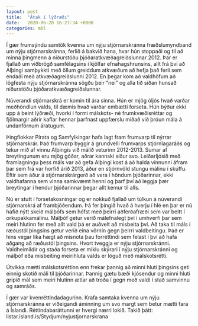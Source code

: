 ```yaml
---
layout: post
title:  "Átak í lýðræði"
date:   2020-06-20 16:27:34 +0000
categories: mbl
---
```

Í gær frumsýndu samtök kvenna um nýju stjórnarskránna fræðslumyndband um nýju stjórnarskránna, ferlið á bakvið hana, hvar hún stoppaði og til að minna þingmenn á niðurstöðu þjóðaratkvæðagreiðslunnar 2012. Þar er fjallað um viðbrögð samfélagsins í kjölfar efnahagshrunsins, allt frá því að Alþingi samþykkti með öllum greiddum atkvæðum að hefja það ferli sem endaði með atkvæðagreiðslunni 2012. En þegar kom að valdhöfum að lögfesta nýju stjórnarskránna sögðu þeir “nei” og alla tíð síðan hunsað niðurstöðu þjóðaratkvæðagreiðslunnar.

Núverandi stjórnarskrá er komin til ára sinna. Hún er mjög óljós hvað varðar meðhöndlun valds, til dæmis hvað varðar embætti forseta. Hún býður ekki upp á beint lýðræði, hvorki í formi málskots- né frumkvæðisréttar og fjölmargir aðrir kaflar hennar þarfnast uppfærslu miðað við þróun mála á undanförnum áratugum.

Þingflokkar Pírata og Samfylkingar hafa lagt fram frumvarp til nýrrar stjórnarskrár. Það frumvarp byggir á grundvelli frumvarps stjórnlagaráðs og tekur mið af vinnu Alþingis við málið veturinn 2012-2013. Sumar af breytingunum eru mjög góðar, aðrar kannski síður svo. Leiðarljósið með framlagningu þess máls var að gefa Alþingi kost á að halda vinnunni áfram þar sem frá var horfið árið 2013, áður en stjórnvöld stungu málinu í skúffu. Eftir sem áður á stjórnarskrárgerð að vera í höndum þjóðarinnar, ekki valdhafanna sem vinna samkvæmt henni og þarf því að leggja þær breytingar í hendur þjóðarinnar þegar allt kemur til alls.

Nú er stutt í forsetakosningar og er nokkuð fjallað um túlkun á núverandi stjórnarskrá af frambjóðendum. Þá fer þingið hvað á hverju í hlé en þar er nú hafið nýtt skeið málþófs sem hófst með þeirri aðferðafræði sem var beitt í orkupakkamálinu. Málþóf getur verið málefnalegt því í umhverfi þar sem meiri hlutinn fer með allt vald þá er auðvelt að misbeita því. Að taka til máls í ræðustól þingsins getur verið eina vörnin gegn þeirri valdbeitingu. Það er hins vegar líka hægt að misnota þau forréttindi sem felast í því að hafa aðgang að ræðustól þingsins. Hvort tveggja er nýju stjórnarskránni. Valdheimildir og staða forseta er miklu skýrari í nýju stjórnarskránni og málþóf eða misbeiting meirihluta valds er löguð með málskotsrétti. 

Útvíkka mætti málskotsréttinn enn frekar þannig að minni hluti þingsins geti einnig skotið máli til þjóðarinnar. Þannig gætu bæði kjósendur og minni hluti gripið mál sem meiri hlutinn ætlar að troða í gegn með valdi í stað samvinnu og samráðs. 

Í gær var kvenréttindadagurinn. Krafa samtaka kvenna um nýju stjórnarskránna er viðeigandi áminning um svo margt sem betur mætti fara á Íslandi. Réttindabaráttunni er hvergi nærri lokið. Takið þátt: listar.island.is/Stydjum/nyjustjornarskrana
